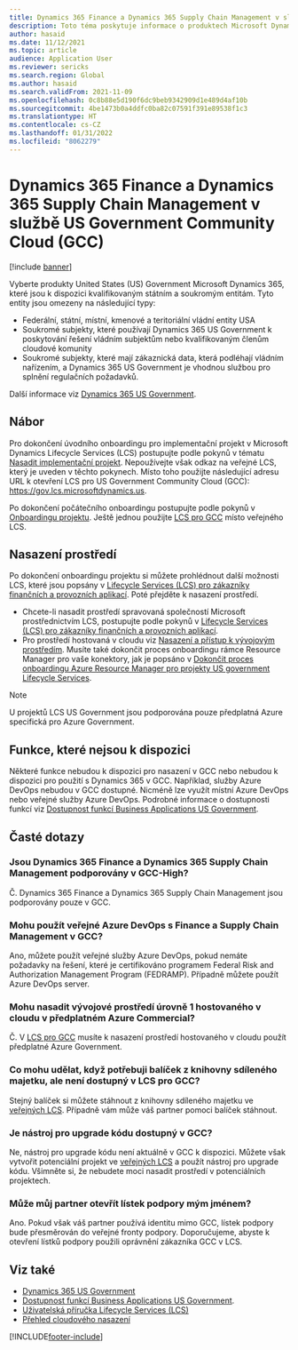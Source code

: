 ```yaml
---
title: Dynamics 365 Finance a Dynamics 365 Supply Chain Management v službě US Government Community Cloud (GCC)
description: Toto téma poskytuje informace o produktech Microsoft Dynamics 365 US Government, které jsou k dispozici kvalifikovaným státním a soukromým entitám.
author: hasaid
ms.date: 11/12/2021
ms.topic: article
audience: Application User
ms.reviewer: sericks
ms.search.region: Global
ms.author: hasaid
ms.search.validFrom: 2021-11-09
ms.openlocfilehash: 0c8b88e5d190f6dc9beb9342909d1e489d4af10b
ms.sourcegitcommit: 4be1473b0a4ddfc0ba82c07591f391e89538f1c3
ms.translationtype: HT
ms.contentlocale: cs-CZ
ms.lasthandoff: 01/31/2022
ms.locfileid: "8062279"
---
```

# <a name="dynamics-365-finance-and-dynamics-365-supply-chain-management-in-us-government-community-cloud-gcc"></a>Dynamics 365 Finance a Dynamics 365 Supply Chain Management v službě US Government Community Cloud (GCC)

[!include [banner](../includes/banner.md)]



Vyberte produkty United States (US) Government Microsoft Dynamics 365, které jsou k dispozici kvalifikovaným státním a soukromým entitám. Tyto entity jsou omezeny na následující typy:

- Federální, státní, místní, kmenové a teritoriální vládní entity USA
- Soukromé subjekty, které používají Dynamics 365 US Government k poskytování řešení vládním subjektům nebo kvalifikovaným členům cloudové komunity
- Soukromé subjekty, které mají zákaznická data, která podléhají vládním nařízením, a Dynamics 365 US Government je vhodnou službou pro splnění regulačních požadavků.

Další informace viz [Dynamics 365 US Government](/power-platform/admin/microsoft-dynamics-365-government).

## <a name="onboarding"></a>Nábor

Pro dokončení úvodního onboardingu pro implementační projekt v Microsoft Dynamics Lifecycle Services (LCS) postupujte podle pokynů v tématu [Nasadit implementační projekt](../../../fin-ops-core/fin-ops/imp-lifecycle/onboard.md). Nepoužívejte však odkaz na veřejné LCS, který je uveden v těchto pokynech. Místo toho použijte následující adresu URL k otevření LCS pro US Government Community Cloud (GCC): <https://gov.lcs.microsoftdynamics.us>.

Po dokončení počátečního onboardingu postupujte podle pokynů v [Onboardingu projektu](../lifecycle-services/project-onboarding.md). Ještě jednou použijte [LCS pro GCC](https://gov.lcs.microsoftdynamics.us) místo veřejného LCS.

## <a name="environment-deployment"></a>Nasazení prostředí

Po dokončení onboardingu projektu si můžete prohlédnout další možnosti LCS, které jsou popsány v [Lifecycle Services (LCS) pro zákazníky finančních a provozních aplikací](../../../fin-ops-core/dev-itpro/lifecycle-services/lcs-works-lcs.md). Poté přejděte k nasazení prostředí.

- Chcete-li nasadit prostředí spravovaná společností Microsoft prostřednictvím LCS, postupujte podle pokynů v [Lifecycle Services (LCS) pro zákazníky finančních a provozních aplikací](../../../fin-ops-core/dev-itpro/lifecycle-services/lcs-works-lcs.md#new-deployment-experience).
- Pro prostředí hostovaná v cloudu viz [Nasazení a přístup k vývojovým prostředím](../../../fin-ops-core/dev-itpro/dev-tools/access-instances.md). Musíte také dokončit proces onboardingu rámce Resource Manager pro vaše konektory, jak je popsáno v [Dokončit proces onboardingu Azure Resource Manager pro projekty US government Lifecycle Services](arm-onbarding-us-goverment.md).

> [!NOTE]
> U projektů LCS US Government jsou podporována pouze předplatná Azure specifická pro Azure Government.

## <a name="features-that-arent-available"></a>Funkce, které nejsou k dispozici

Některé funkce nebudou k dispozici pro nasazení v GCC nebo nebudou k dispozici pro použití s Dynamics 365 v GCC. Například, služby Azure DevOps nebudou v GCC dostupné. Nicméně lze využít místní Azure DevOps nebo veřejné služby Azure DevOps. Podrobné informace o dostupnosti funkcí viz [Dostupnost funkcí Business Applications US Government](https://aka.ms/BAPFunctionalParity).

## <a name="frequently-asked-questions"></a>Časté dotazy

### <a name="are-dynamics-365-finance-and-dynamics-365-supply-chain-management-supported-in-gcc-high"></a>Jsou Dynamics 365 Finance a Dynamics 365 Supply Chain Management podporovány v GCC-High?

Č. Dynamics 365 Finance a Dynamics 365 Supply Chain Management jsou podporovány pouze v GCC.

### <a name="can-i-use-public-azure-devops-with-finance-and-supply-chain-management-in-gcc"></a>Mohu použít veřejné Azure DevOps s Finance a Supply Chain Management v GCC?

Ano, můžete použít veřejné služby Azure DevOps, pokud nemáte požadavky na řešení, které je certifikováno programem Federal Risk and Authorization Management Program (FEDRAMP). Případně můžete použít Azure DevOps server.

### <a name="can-i-deploy-a-cloud-hosted-environment-tier-1-development-environment-on-an-azure-commercial-subscription"></a>Mohu nasadit vývojové prostředí úrovně 1 hostovaného v cloudu v předplatném Azure Commercial?

Č. V [LCS pro GCC](https://gov.lcs.microsoftdynamics.us) musíte k nasazení prostředí hostovaného v cloudu použít předplatné Azure Government.

### <a name="what-can-i-do-if-i-need-a-package-from-the-shared-asset-library-but-it-isnt-available-in-lcs-for-gcc"></a>Co mohu udělat, když potřebuji balíček z knihovny sdíleného majetku, ale není dostupný v LCS pro GCC?

Stejný balíček si můžete stáhnout z knihovny sdíleného majetku ve [veřejných LCS](https://lcs.dynamics.com). Případně vám může váš partner pomoci balíček stáhnout.

### <a name="is-the-code-upgrade-tool-available-in-gcc"></a>Je nástroj pro upgrade kódu dostupný v GCC?

Ne, nástroj pro upgrade kódu není aktuálně v GCC k dispozici. Můžete však vytvořit potenciální projekt ve [veřejných LCS](https://lcs.dynamics.com) a použít nástroj pro upgrade kódu. Všimněte si, že nebudete moci nasadit prostředí v potenciálních projektech.

### <a name="can-my-partner-open-a-support-ticket-on-my-behalf"></a>Může můj partner otevřít lístek podpory mým jménem?

Ano. Pokud však váš partner používá identitu mimo GCC, lístek podpory bude přesměrován do veřejné fronty podpory. Doporučujeme, abyste k otevření lístků podpory použili oprávnění zákazníka GCC v LCS.

## <a name="see-also"></a>Viz také

- [Dynamics 365 US Government](/power-platform/admin/microsoft-dynamics-365-government)
- [Dostupnost funkcí Business Applications US Government](https://aka.ms/BAPFunctionalParity).
- [Uživatelská příručka Lifecycle Services (LCS)](../../../fin-ops-core/dev-itpro/lifecycle-services/lcs-user-guide.md)
- [Přehled cloudového nasazení](../../../fin-ops-core/dev-itpro/deployment/cloud-deployment-overview.md)

[!INCLUDE[footer-include](../../../includes/footer-banner.md)]
